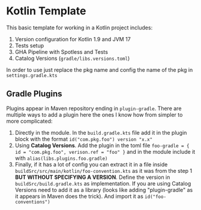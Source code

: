 # Kotlin Template

This basic template for working in a Kotlin project includes:

1. Version configuration for Kotlin 1.9 and JVM 17
2. Tests setup
3. GHA Pipeline with Spotless and Tests
4. Catalog Versions (`gradle/libs.versions.toml`)

In order to use just replace the pkg name and config the name of the pkg in `settings.gradle.kts`

## Gradle Plugins

Plugins appear in Maven repository ending in `plugin-gradle`. There are multiple ways to add a plugin here the ones I
know how from simpler to more complicated:

1. Directly in the module. In the `build.gradle.kts` file add it in the plugin block with the format
`id("com.pkg.foo") version "x.x"`
2. Using **Catalog Versions**. Add the plugin in the toml file `foo-gradle = { id = "com.pkg.foo", verison.ref = "foo" }`
and in the module include it with `alias(libs.plugins.foo.gradle)`
3. Finally, if it has a lot of config you can extract it in a file inside
`buildSrc/src/main/kotlin/foo-convention.kts` as it was from the step 1 **BUT WITHOUT SPECIFYING A VERSION**. Define
the version in `buildSrc/build.gradle.kts` as implementation. If you are using Catalog Versions need to add it as a
library (looks like adding "plugin-gradle" as it appears in Maven does the trick). And import it as `id("foo-conventions")` 
